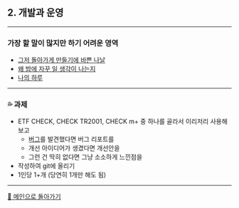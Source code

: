 ## 2. 개발과 운영

***

### 가장 할 말이 많지만 하기 어려운 영역

- [그저 돌아가게 만들기에 바쁜 나날](./img/devopr3.png)
- [왜 밤에 자꾸 일 생각이 나는지](./img/devopr2.png)
- [나의 하루](./img/devopr4.png)

***

### 💦 과제
- ETF CHECK, CHECK TR2001, CHECK m+ 중 하나를 골라서 이리저리 사용해 보고
  - [버그](./img/devopr1.jpeg)를 발견했다면 버그 리포트를
  - 개선 아이디어가 생겼다면 개선안을
  - 그런 건 딱히 없다면 그냥 소소하게 느낀점을
- 작성하여 git에 올리기
- 1인당 1+개 (당연히 1개만 해도 됨)

***

[🚀 메인으로 돌아가기](./main.html)
